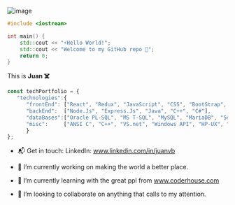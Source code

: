 
![image](https://user-images.githubusercontent.com/42616320/175443992-6a3b1310-7605-42d6-b017-ab621c2ef2ba.png)

```c++
#include <iostream>

int main() {
    std::cout << "⚡Hello World!";
    std::cout << "Welcome to my GitHub repo 👾";
    return 0;
}

```

This is **Juan ☠️** 

```javascript
const techPortfolio = {
   "technologies":{
      "frontEnd": ["React", "Redux", "JavaScript", "CSS", "BootStrap", "SASS", "HTML", "JQuery", "PHP"],
      "backEnd":  ["Node.Js", "Express.Js", "Java", "C++", "C#"],
      "dataBases":["Oracle PL-SQL", "MS T-SQL", "MySQL", "MariaDB", "Sequelize", "PostgreSQL", "MongoDB", "FireBase"],
      "misc":     ["ANSI C", "C++", "VS.net", "Windows API", "HP-UX", "Solaris", "IBM-AIX", "Shell Scripting", "macOS", "iOS", "Debian", "Apache","IIS", "IBM HTTP Server", "JBoss", "WebSphere", "NGINX"]
      }
};
```

- 📬 Get in touch:
    LinkedIn: www.linkedin.com/in/juanvb
- 🔭 I’m currently working on making the world a better place.

- 🌱 I’m currently learning with the great ppl from www.coderhouse.com

- 👯 I’m looking to collaborate on anything that calls to my attention.

<!--
**juanvgithug/juanvgithug** is a ✨ _special_ ✨ repository because its `README.md` (this file) appears on your GitHub profile.

Here are some ideas to get you started:

- 🔭 I’m currently working on ...
- 🌱 I’m currently learning ...
- 👯 I’m looking to collaborate on ...
- 🤔 I’m looking for help with ...
- 💬 Ask me about ...
- 📫 How to reach me: ...
- 😄 Pronouns: ...
- ⚡ Fun fact: ...
-->
